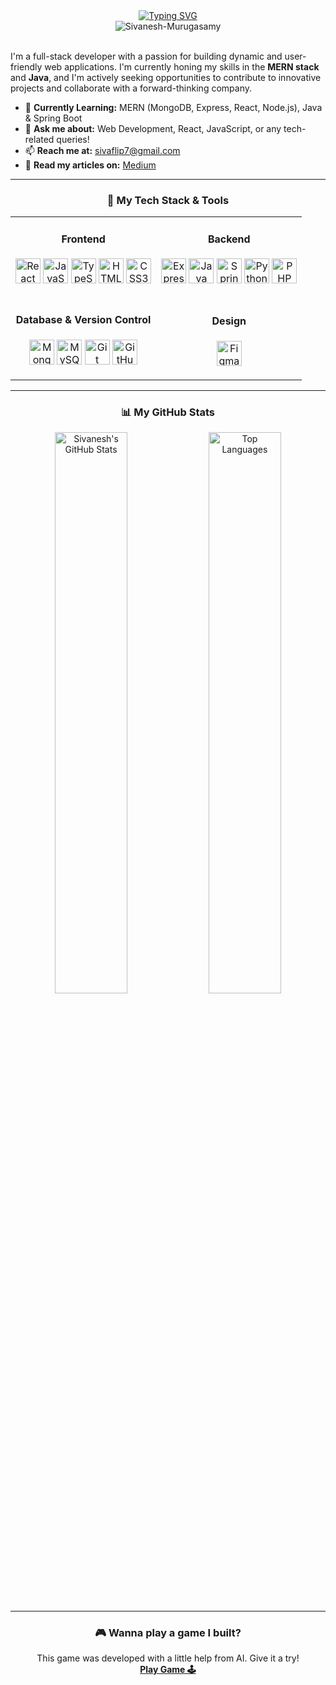 <div align="center">
  <a href="https://git.io/typing-svg"><img src="https://readme-typing-svg.demolab.com?font=Fira+Code&weight=600&size=30&pause=1000&color=0E75B6&center=true&vCenter=true&width=435&lines=Hey+there%2C+I'm+Sivanesh+%F0%9F%91%8B;A+Passionate+Full-Stack+Developer;Always+Learning+and+Growing" alt="Typing SVG" /></a>
</div>

<div align="center">
  <img src="https://komarev.com/ghpvc/?username=sivanesh-murugasamy&label=Profile%20views&color=0e75b6&style=flat-square" alt="Sivanesh-Murugasamy" />
</div>

<br>

I'm a full-stack developer with a passion for building dynamic and user-friendly web applications. I'm currently honing my skills in the **MERN stack** and **Java**, and I'm actively seeking opportunities to contribute to innovative projects and collaborate with a forward-thinking company.

- 🌱 **Currently Learning:** MERN (MongoDB, Express, React, Node.js), Java & Spring Boot
- 💬 **Ask me about:** Web Development, React, JavaScript, or any tech-related queries!
- 📫 **Reach me at:** [sivaflip7@gmail.com](mailto:sivaflip7@gmail.com)
- 📝 **Read my articles on:** [Medium](https://medium.com/@sivaflip7)

<hr>

<h3 align="center">🚀 My Tech Stack & Tools</h3>

<table align="center" width="80%">
  <tr>
    <td align="center">
      <h4>Frontend</h4>
      <p>
        <img src="https://cdn.jsdelivr.net/gh/devicons/devicon/icons/react/react-original.svg" height="40" alt="React" title="React"/>
        <img src="https://cdn.jsdelivr.net/gh/devicons/devicon/icons/javascript/javascript-original.svg" height="40" alt="JavaScript" title="JavaScript"/>
        <img src="https://cdn.jsdelivr.net/gh/devicons/devicon/icons/typescript/typescript-original.svg" height="40" alt="TypeScript" title="TypeScript"/>
        <img src="https://cdn.jsdelivr.net/gh/devicons/devicon/icons/html5/html5-original.svg" height="40" alt="HTML5" title="HTML5"/>
        <img src="https://cdn.jsdelivr.net/gh/devicons/devicon/icons/css3/css3-original.svg" height="40" alt="CSS3" title="CSS3"/>
      </p>
    </td>
    <td align="center">
      <h4>Backend</h4>
      <p>
        <img src="https://cdn.jsdelivr.net/gh/devicons/devicon/icons/express/express-original.svg" height="40" alt="Express.js" title="Express.js"/>
        <img src="https://cdn.jsdelivr.net/gh/devicons/devicon/icons/java/java-original.svg" height="40" alt="Java" title="Java"/>
        <img src="https://cdn.jsdelivr.net/gh/devicons/devicon/icons/spring/spring-original.svg" height="40" alt="Spring Boot" title="Spring Boot"/>
        <img src="https://cdn.jsdelivr.net/gh/devicons/devicon/icons/python/python-original.svg" height="40" alt="Python" title="Python"/>
        <img src="https://cdn.jsdelivr.net/gh/devicons/devicon/icons/php/php-original.svg" height="40" alt="PHP" title="PHP"/>
      </p>
    </td>
  </tr>
  <tr>
    <td align="center">
      <h4>Database & Version Control</h4>
      <p>
        <img src="https://cdn.jsdelivr.net/gh/devicons/devicon/icons/mongodb/mongodb-original.svg" height="40" alt="MongoDB" title="MongoDB"/>
        <img src="https://cdn.jsdelivr.net/gh/devicons/devicon/icons/mysql/mysql-original.svg" height="40" alt="MySQL" title="MySQL"/>
        <img src="https://cdn.jsdelivr.net/gh/devicons/devicon/icons/git/git-original.svg" height="40" alt="Git" title="Git"/>
        <img src="https://cdn.jsdelivr.net/gh/devicons/devicon/icons/github/github-original.svg" height="40" alt="GitHub" title="GitHub"/>
      </p>
    </td>
    <td align="center">
      <h4>Design</h4>
      <p>
        <img src="https://cdn.jsdelivr.net/gh/devicons/devicon/icons/figma/figma-original.svg" height="40" alt="Figma" title="Figma"/>
      </p>
    </td>
  </tr>
</table>

<hr>

<h3 align="center">📊 My GitHub Stats</h3>

<p align="center">
  <img src="https://github-readme-stats.vercel.app/api?username=sivanesh-murugasamy&show_icons=true&theme=tokyonight&hide_border=true&include_all_commits=true&count_private=true" alt="Sivanesh's GitHub Stats" width="48%"/>
  <img src="https://github-readme-stats.vercel.app/api/top-langs/?username=sivanesh-murugasamy&layout=compact&theme=tokyonight&hide_border=true" alt="Top Languages" width="48%"/>
</p>

<hr>

<h3 align="center">🎮 Wanna play a game I built?</h3>

<p align="center">
  This game was developed with a little help from AI. Give it a try!
  <br>
  <a href="https://creative-brioche-204b8c.netlify.app/"><strong>Play Game 🕹️</strong></a>
</p>
